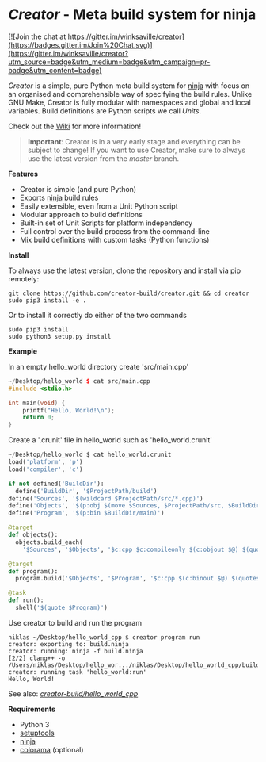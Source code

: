 *Creator* - Meta build system for ninja
=======================================

[![Join the chat at https://gitter.im/winksaville/creator](https://badges.gitter.im/Join%20Chat.svg)](https://gitter.im/winksaville/creator?utm_source=badge&utm_medium=badge&utm_campaign=pr-badge&utm_content=badge)

*Creator* is a simple, pure Python meta build system for [ninja][] with focus
on an organised and comprehensible way of specifying the build rules. Unlike
GNU Make, Creator is fully modular with namespaces and global and local
variables. Build definitions are Python scripts we call *Units*.

Check out the [Wiki][] for more information!

> __Important__: Creator is in a very early stage and everything can be
> subject to change! If you want to use Creator, make sure to always use
> the latest version from the *master* branch.

__Features__

- Creator is simple (and pure Python)
- Exports [ninja][] build rules 
- Easily extensible, even from a Unit Python script
- Modular approach to build definitions
- Built-in set of Unit Scripts for platform independency
- Full control over the build process from the command-line
- Mix build definitions with custom tasks (Python functions)

__Install__

To always use the latest version, clone the repository and install
via pip remotely:

```
git clone https://github.com/creator-build/creator.git && cd creator
sudo pip3 install -e .
```

Or to install it correctly do either of the two commands

```
sudo pip3 install .
sudo python3 setup.py install
```

__Example__

In an empty hello_world directory create 'src/main.cpp'

```cpp
~/Desktop/hello_world $ cat src/main.cpp
#include <stdio.h>

int main(void) {
    printf("Hello, World!\n");
    return 0;
}
```

Create a '.crunit' file in hello_world such as 'hello_world.crunit'

```python
~/Desktop/hello_world $ cat hello_world.crunit
load('platform', 'p')
load('compiler', 'c')

if not defined('BuildDir'):
  define('BuildDir', '$ProjectPath/build')
define('Sources', '$(wildcard $ProjectPath/src/*.cpp)')
define('Objects', '$(p:obj $(move $Sources, $ProjectPath/src, $BuildDir/obj))')
define('Program', '$(p:bin $BuildDir/main)')

@target
def objects():
  objects.build_each(
    '$Sources', '$Objects', '$c:cpp $c:compileonly $(c:objout $@) $(quote $<)')

@target
def program():
  program.build('$Objects', '$Program', '$c:cpp $(c:binout $@) $(quotesplit $<)')

@task
def run():
  shell('$(quote $Program)')
```

Use creator to build and run the program

```
niklas ~/Desktop/hello_world_cpp $ creator program run
creator: exporting to: build.ninja
creator: running: ninja -f build.ninja
[2/2] clang++ -o /Users/niklas/Desktop/hello_wor.../niklas/Desktop/hello_world_cpp/build/obj/main.o
creator: running task 'hello_world:run'
Hello, World!
```

See also: [*creator-build/hello_world_cpp*](https://github.com/creator-build/hello_world_cpp)

__Requirements__

- Python 3
- [setuptools][]
- [ninja][]
- [colorama][] (optional)

[setuptools]: https://pypi.python.org/pypi/setuptools
[ninja]: https://github.com/martine/ninja
[colorama]: https://pypi.python.org/pypi/colorama
[Wiki]: https://github.com/creator-build/creator/wiki
